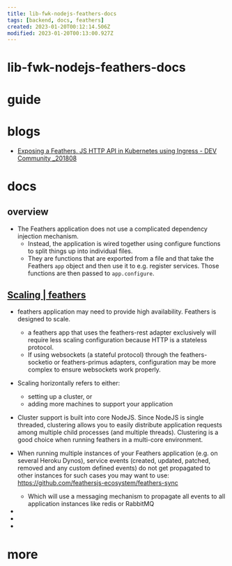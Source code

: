 ```yaml
---
title: lib-fwk-nodejs-feathers-docs
tags: [backend, docs, feathers]
created: 2023-01-20T00:12:14.506Z
modified: 2023-01-20T00:13:00.927Z
---
```


# lib-fwk-nodejs-feathers-docs

# guide

# blogs
- [Exposing a Feathers. JS HTTP API in Kubernetes using Ingress - DEV Community _201808](https://dev.to/andrejus/exposing-a-feathersjs-http-api-in-kubernetes-using-ingress-ai1)
# docs

## overview

- The Feathers application does not use a complicated dependency injection mechanism. 
  - Instead, the application is wired together using configure functions to split things up into individual files. 
  - They are functions that are exported from a file and that take the Feathers `app` object and then use it to e.g. register services. Those functions are then passed to `app.configure`.

## [Scaling | feathers](https://feathersjs.com/cookbook/general/scaling)

- feathers application may need to provide high availability. Feathers is designed to scale.
  - a feathers app that uses the feathers-rest adapter exclusively will require less scaling configuration because HTTP is a stateless protocol. 
  - If using websockets (a stateful protocol) through the feathers-socketio or feathers-primus adapters, configuration may be more complex to ensure websockets work properly.
- Scaling horizontally refers to either:
  - setting up a cluster, or
  - adding more machines to support your application

- Cluster support is built into core NodeJS. Since NodeJS is single threaded, clustering allows you to easily distribute application requests among multiple child processes (and multiple threads). Clustering is a good choice when running feathers in a multi-core environment.

- When running multiple instances of your Feathers application (e.g. on several Heroku Dynos), service events (created, updated, patched, removed and any custom defined events) do not get propagated to other instances for such cases you may want to use: https://github.com/feathersjs-ecosystem/feathers-sync
  - Which will use a messaging mechanism to propagate all events to all application instances like redis or RabbitMQ

- 
- 
- 

# more
